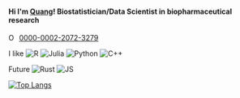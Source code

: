 #### Hi I'm [Quang](https://qpmnguyen.com)! Biostatistician/Data Scientist in biopharmaceutical research      

<div itemscope itemtype="https://schema.org/Person"><a itemprop="sameAs" content="https://orcid.org/0000-0002-2072-3279" href="https://orcid.org/0000-0002-2072-3279" target="orcid.widget" rel="me noopener noreferrer" style="vertical-align:top;"><img src="https://orcid.org/sites/default/files/images/orcid_16x16.png" style="width:1em;margin-right:.5em;" alt="ORCID iD icon">0000-0002-2072-3279</a></div>

I like ![R](https://img.shields.io/static/v1?logo=R&label=&message=R&color=165CAA&logoColor=white&style=flat-square&link=) ![Julia](https://img.shields.io/static/v1?logo=Julia&label=&message=Julia&color=9558B2&logoColor=white&style=flat-square&link=) ![Python](https://img.shields.io/static/v1?logo=python&label=&message=Python&color=FFD43B&logoColor=4B8BBE&style=flat-square&link=) ![C++](https://img.shields.io/static/v1?logo=C%2B%2B&label=&message=C%2B%2B&color=blue&logoColor=ice&style=flat-square&link=)

Future ![Rust](https://img.shields.io/static/v1?logo=Rust&label=&message=Rust&color=B7410E&logoColor=black&style=flat-square&link=)
![JS](https://img.shields.io/static/v1?logo=JavaScript&label=&message=JavaScript&color=yellow&logoColor=black&style=flat-square&link=)

[![Top Langs](https://github-readme-stats.vercel.app/api/top-langs/?username=qpmnguyen&hide=html,jupyter%20notebook,javascript,css,tex,postscript,shell,nextflow&theme=merko&layout=compact&langs_count=6)](https://github.com/anuraghazra/github-readme-stats)
